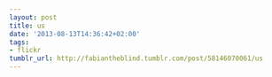 ```yaml
---
layout: post
title: us
date: '2013-08-13T14:36:42+02:00'
tags:
- flickr
tumblr_url: http://fabiantheblind.tumblr.com/post/58146070061/us
---
```

